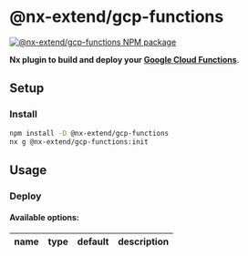 # @nx-extend/gcp-functions

<a href="https://www.npmjs.com/package/@nx-extend/gcp-functions" rel="nofollow">
  <img src="https://badgen.net/npm/v/@nx-extend/gcp-functions" alt="@nx-extend/gcp-functions NPM package">
</a>

**Nx plugin to build and deploy your [Google Cloud Functions](https://cloud.google.com/functions)**.

## Setup

### Install

```sh
npm install -D @nx-extend/gcp-functions
nx g @nx-extend/gcp-functions:init
```

## Usage

### Deploy

#### Available options:

| name         | type     | default | description                                          |
| ------------ | -------- | ------- | ---------------------------------------------------- |


